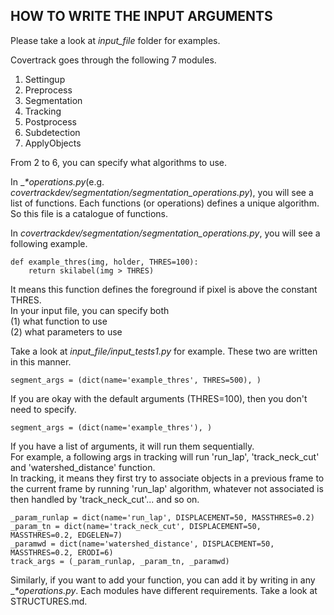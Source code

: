 
## HOW TO WRITE THE INPUT ARGUMENTS

Please take a look at *input_file* folder for examples.  

Covertrack goes through the following 7 modules.

1. Settingup
2. Preprocess
3. Segmentation
4. Tracking
5. Postprocess
6. Subdetection
7. ApplyObjects

From 2 to 6, you can specify what algorithms to use.  

In __*_operations.py__(e.g. *covertrackdev/segmentation/segmentation_operations.py*), you will see a list of functions.  Each functions (or operations) defines a unique algorithm. So this file is a catalogue of functions.

In *covertrackdev/segmentation/segmentation_operations.py*, you will see a following example.
```
def example_thres(img, holder, THRES=100):
    return skilabel(img > THRES)
```

It means this function defines the foreground if pixel is above the constant THRES.  
In your input file, you can specify both  
(1) what function to use  
(2) what parameters to use

Take a look at *input_file/input_tests1.py* for example. These two are written in this manner.

```
segment_args = (dict(name='example_thres', THRES=500), )
```
If you are okay with the default arguments (THRES=100), then you don't need to specify.
```
segment_args = (dict(name='example_thres'), )
```
If you have a list of arguments, it will run them sequentially.  
For example, a following args in tracking will run 'run_lap', 'track_neck_cut' and 'watershed_distance' function.   
In tracking, it means they first try to associate objects in a previous frame to the current frame by running 'run_lap' algorithm, whatever not associated is then handled by 'track_neck_cut'... and so on.  
```
_param_runlap = dict(name='run_lap', DISPLACEMENT=50, MASSTHRES=0.2)
_param_tn = dict(name='track_neck_cut', DISPLACEMENT=50, MASSTHRES=0.2, EDGELEN=7)
_paramwd = dict(name='watershed_distance', DISPLACEMENT=50, MASSTHRES=0.2, ERODI=6)
track_args = (_param_runlap, _param_tn, _paramwd)
```



Similarly, if you want to add your function, you can add it by writing in any __*_operations.py__. Each modules have different requirements. Take a look at STRUCTURES.md.
